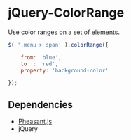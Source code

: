 # jQuery-ColorRange

Use color ranges on a set of elements.

```js
$( '.menu > span' ).colorRange({

    from: 'blue',
    to  : 'red',
    property: 'background-color'

});
```

## Dependencies

- [Pheasant.js][pheasant-js]
- jQuery


[pheasant-js]: https://github.com/bfontaine/Pheasant.js
